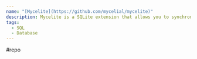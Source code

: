 ```yaml
---
name: "[Mycelite](https://github.com/mycelial/mycelite)"
description: Mycelite is a SQLite extension that allows you to synchronize changes from one instance of SQLite to another.
tags:
  - SQL
  - Database
---
```

#repo